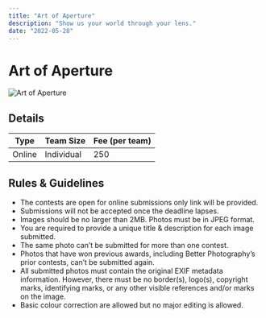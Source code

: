```yaml
---
title: "Art of Aperture"
description: "Show us your world through your lens."
date: "2022-05-28"
---
```


# Art of Aperture

<img src="/posters/33.png" alt="Art of Aperture" class="w-full lg:w-96 object-cover" />

## Details

| Type   | Team Size  | Fee (per team) |
| ------ | ---------- | -------------- |
| Online | Individual | 250            |

## Rules & Guidelines

-   The contests are open for online submissions only link will be provided.
-   Submissions will not be accepted once the deadline lapses.
-   Images should be no larger than 2MB. Photos must be in JPEG format.
-   You are required to provide a unique title & description for each image submitted.
-   The same photo can’t be submitted for more than one contest.
-   Photos that have won previous awards, including Better Photography’s prior contests, can’t be submitted again.
-   All submitted photos must contain the original EXIF metadata information. However, there must be no border(s), logo(s), copyright marks, identifying marks, or any other visible references and/or marks on the image.
-   Basic colour correction are allowed but no major editing is allowed.
